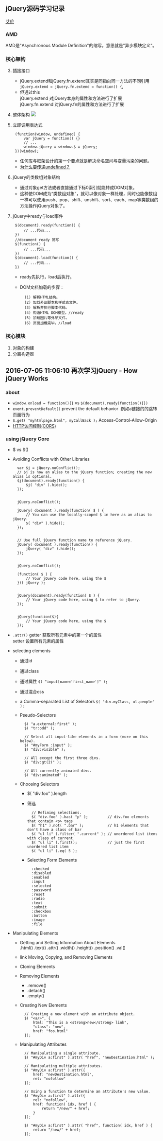 jQuery源码学习记录 
-------------------------
[艾伦](http://www.cnblogs.com/aaronjs/p/3278578.html)

### AMD
AMD是"Asynchronous Module Definition"的缩写，意思就是"异步模块定义"。

### 核心架构

3. 插接接口
	- jQuery.extend和jQuery.fn.extend其实是同指向同一方法的不同引用  
	`jQuery.extend = jQuery.fn.extend = function() {`,
	- 但通过this  
	jQuery.extend 对jQuery本身的属性和方法进行了扩展  
    jQuery.fn.extend 对jQuery.fn的属性和方法进行了扩展

4. 整体架构
	![](http://img.mukewang.com/53fa8fec0001754806930473.jpg)	

5. 立即调用表达式

		(function(window, undefined) {
		    var jQuery = function() {}
		    // ...
		    window.jQuery = window.$ = jQuery;
		})(window);
	
	- 任何库与框架设计的第一个要点就是解决命名空间与变量污染的问题。
	- [为什么要传递undefined？](http://www.imooc.com/code/3247)

6. jQuery的类数组对象结构
	- 通过对象get方法或者直接通过下标0索引就能转成DOM对象。
	- 这种使DOM成为“类数组对象”，就可以像对象一样处理，同时也能像数组一样可以使用push、pop、shift、unshift、sort、each、map等类数组的方法操作jQuery对象了。
7. jQuery中ready与load事件
	
		$(document).ready(function() {
		    // ...代码...
		})
		//document ready 简写
		$(function() {
		    // ...代码...
		})
		$(document).load(function() {
		    // ...代码...
		})

	- ready先执行，load后执行。
	- DOM文档加载的步骤：

			(1) 解析HTML结构。
			(2) 加载外部脚本和样式表文件。
			(3) 解析并执行脚本代码。
			(4) 构造HTML DOM模型。//ready
			(5) 加载图片等外部文件。
			(6) 页面加载完毕。//load

### 核心模块
1. 对象的构建
2. 分离构造器




2016-07-05 11:06:10
再次学习jQuery - How jQuery Works
-------------------
### about
- `window.onload = function(){}`  vs  `$(document).ready(function(){})`
- `event.preventDefault()`  prevent the default behavior .例如a链接的的跳转页面行为
- `$.get( "myhtmlpage.html", myCallBack );`    Access-Control-Allow-Origin
- [ HTTP访问控制(CORS)](https://developer.mozilla.org/zh-CN/docs/Web/HTTP/Access_control_CORS)

### using jQuery Core
- $ vs $()
- Avoiding Conflicts with Other Libraries
		
		var $j = jQuery.noConflict();
		// $j is now an alias to the jQuery function; creating the new alias is optional.
		$j(document).ready(function() {
		    $j( "div" ).hide();
		});


		jQuery.noConflict();
 
		jQuery( document ).ready(function( $ ) {
		    // You can use the locally-scoped $ in here as an alias to jQuery.
		    $( "div" ).hide();
		});


		// Use full jQuery function name to reference jQuery.
		jQuery( document ).ready(function() {
		    jQuery( "div" ).hide();
		});


		jQuery.noConflict();
 
		(function( $ ) {
		    // Your jQuery code here, using the $
		})( jQuery );


		jQuery(document).ready(function( $ ) {
		    // Your jQuery code here, using $ to refer to jQuery.
		});


		jQuery(function($){
		    // Your jQuery code here, using the $
		});

- `.attr()` 
	getter 获取所有元素中的第一个的属性  
	setter 设置所有元素的属性
- selecting elements
	+ 通过id
	+ 通过class
	+ 通过属性	`$( "input[name='first_name']" );`
	+ 通过混合css
	+ a Comma-separated List of Selectors	`$( "div.myClass, ul.people" );`
	+ Pseudo-Selectors 
		
			$( "a.external:first" );
			$( "tr:odd" );
			 
			// Select all input-like elements in a form (more on this below).
			$( "#myForm :input" );
			$( "div:visible" );
			 
			// All except the first three divs.
			$( "div:gt(2)" );
			 
			// All currently animated divs.
			$( "div:animated" );

	+ Choosing Selectors	
		* $( "div.foo" ).length
		* 筛选 
				
				// Refining selections.
				$( "div.foo" ).has( "p" );         // div.foo elements that contain <p> tags
				$( "h1" ).not( ".bar" );           // h1 elements that don't have a class of bar
				$( "ul li" ).filter( ".current" ); // unordered list items with class of current
				$( "ul li" ).first();              // just the first unordered list item
				$( "ul li" ).eq( 5 ); 

		* Selecting Form Elements
				
				:checked
				:disabled
				:enabled
				:input 
				:selected
				:password
				:reset
				:radio
				:text
				:submit
				:checkbox
				:button
				:image
				:file
- Manipulating Elements
	+ Getting and Setting Information About Elements  
		.html()  .text()  .attr()  .width()  .height()  .position()  .val()  
	+ link Moving, Copying, and Removing Elements
	+ Cloning Elements
	+ Removing Elements  
		* .remove()
		* .detach()
		* .empty()
	+ Creating New Elements
		
			// Creating a new element with an attribute object.
			$( "<a/>", {
			    html: "This is a <strong>new</strong> link",
			    "class": "new",
			    href: "foo.html"
			});  
	+ Manipulating Attributes
		
			// Manipulating a single attribute.
			$( "#myDiv a:first" ).attr( "href", "newDestination.html" );

			// Manipulating multiple attributes.
			$( "#myDiv a:first" ).attr({
			    href: "newDestination.html",
			    rel: "nofollow"
			});

			// Using a function to determine an attribute's new value.
			$( "#myDiv a:first" ).attr({
			    rel: "nofollow",
			    href: function( idx, href ) {
			        return "/new/" + href;
			    }
			});
			 
			$( "#myDiv a:first" ).attr( "href", function( idx, href ) {
			    return "/new/" + href;
			});

